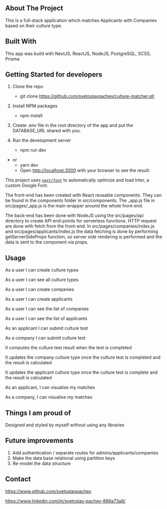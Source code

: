 ## About The Project

This is a full-stack application which matches Applicants with Companies based on their culture type.

## Built With

This app was build with NextJS, ReactJS, NodeJS, PostgreSQL, SCSS, Prisma

## Getting Started for developers

1. Clone the repo
   - git clone https://github.com/svetoslavpachev/culture-matcher.git
2. Install NPM packages
   - npm install
3. Create .env file in the root directory of the app and put the DATABASE_URL shared with you.

4. Run the development server
   - npm run dev
* or
   - yarn dev
   - Open [http://localhost:3000](http://localhost:3000) with your browser to see the result.

This project uses [`next/font`](https://nextjs.org/docs/basic-features/font-optimization) to automatically optimize and load Inter, a custom Google Font.

 The front-end has been created with React reusable components. They can be found in the components folder in src/components. The _app.js file in src/pages/_app.js is the main wrapper around the whole front-end.
 
 The back-end has been done with NodeJS using the src/pages/api directory to create API end-points for serverless functions. HTTP request are done with fetch from the front-end. In src/pages/companies/index.js and src/pages/applicants/index.js the data fetching is done by performing getServerSideProps function, so server side rendering is performed and the data is sent to the component via props.


## Usage

As a user I can create culture types

As a user I can see all culture types

As a user I can create companies

As a user I can create applicants

As a user I can see the list of companies

As a user I can see the list of applicants

As an applicant I can submit culture test

As a company I can submit culture test

It computes the culture test result when the test is completed

It updates the company culture type once the culture test is completed and the result is calculated

It updates the applicant culture type once the culture test is complete and the result is calculated

As an applicant, I can visualise my matches

As a company, I can visualise my matches

## Things I am proud of
Designed and styled by myself without using any libraries

## Future improvements
1. Add authentication / separate routes for admins/applicants/companies
2. Make the data base relational using partition keys
3. Re-model the data structure


## Contact
 https://www.github.com/svetoslavpachev

 https://www.linkedin.com/in/svetoslav-pachev-886a73a8/







